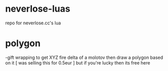 # neverlose-luas
repo for neverlose.cc's lua

# polygon

-gift wrapping to get XYZ fire delta of a molotov then draw a polygon based on it [ was selling this for 0.5eur ] but if you're lucky then its free here
